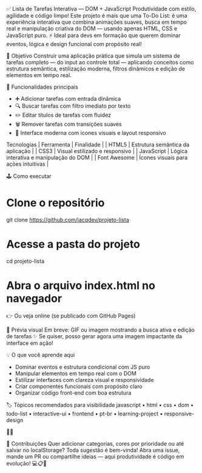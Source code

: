 ✅ Lista de Tarefas Interativa — DOM + JavaScript
Produtividade com estilo, agilidade e código limpo!
Este projeto é mais que uma To-Do List: é uma experiência interativa que combina animações suaves, busca em tempo real e manipulação criativa do DOM — usando apenas HTML, CSS e JavaScript puro.
⚡ Ideal para devs em formação que querem dominar eventos, lógica e design funcional com propósito real!


🎯 Objetivo
Construir uma aplicação prática que simula um sistema de tarefas completo — do input ao controle total — aplicando conceitos como estrutura semântica, estilização moderna, filtros dinâmicos e edição de elementos em tempo real.

🚀 Funcionalidades principais
- ➕ Adicionar tarefas com entrada dinâmica
- 🔍 Buscar tarefas com filtro imediato por texto
- ✏️ Editar títulos de tarefas com fluidez
- 🗑️ Remover tarefas com transições suaves
- 🎨 Interface moderna com ícones visuais e layout responsivo


Tecnologias
| Ferramenta | Finalidade | 
| HTML5 | Estrutura semântica da aplicação | 
| CSS3 | Visual estilizado e responsivo | 
| JavaScript | Lógica interativa e manipulação do DOM | 
| Font Awesome | Ícones visuais para ações intuitivas | 



🕹️ Como executar
# Clone o repositório
git clone https://github.com/jacqdev/projeto-lista

# Acesse a pasta do projeto
cd projeto-lista

# Abra o arquivo index.html no navegador



👉 Ou veja online (se publicado com GitHub Pages)

📸 Prévia visual
Em breve: GIF ou imagem mostrando a busca ativa e edição de tarefas ✨
Se quiser, posso gerar agora uma imagem impactante da interface em ação!


💡 O que você aprende aqui
- Dominar eventos e estrutura condicional com JS puro
- Manipular elementos em tempo real com o DOM
- Estilizar interfaces com clareza visual e responsividade
- Criar componentes funcionais com propósito claro
- Organizar código front-end com boa estrutura


🏷️ Tópicos recomendados para visibilidade
javascript • html • css • dom • todo-list • interactive-ui • frontend • pt-br • learning-project • responsive-design



🤝 Contribuições
Quer adicionar categorias, cores por prioridade ou até salvar no localStorage?
Toda sugestão é bem-vinda!
Abra uma issue, mande um PR ou compartilhe ideias — aqui produtividade é código em evolução! 💻📋🚀



